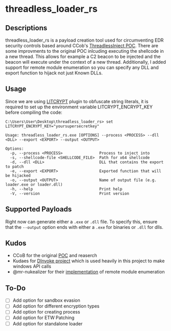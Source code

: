 # threadless_loader_rs

## Descriptions
threadless_loader_rs is a payload creation tool used for circumventing EDR security controls based around CCob's [ThreadlessInject POC](https://github.com/CCob/ThreadlessInject/). There are some improvments to the original POC inlcuding executing the shellcode in a new thread. This allows for example a C2 beacon to be injected and the beacon will execute under the context of a new thread. Additionally, I added support for remote module enumeration so you can specify any DLL and export function to hijack not just Known DLLs.

## Usage
Since we are using [LITCRYPT](https://github.com/anvie/litcrypt.rs) plugin to obfuscate string literals, it is required to set up the environment variable LITCRYPT_ENCRYPT_KEY before compiling the code:

	C:\Users\User\Desktop\threadless_loader_rs> set LITCRYPT_ENCRYPT_KEY="yoursupersecretkey"
 
~~~
Usage: threadless_loader_rs.exe [OPTIONS] --process <PROCESS> --dll <DLL> --export <EXPORT> --output <OUTPUT>

Options:
  -p, --process <PROCESS>                Process to inject into
  -s, --shellcode-file <SHELLCODE_FILE>  Path for x64 shellcode
  -d, --dll <DLL>                        DLL that contains the export to patch
  -e, --export <EXPORT>                  Exported function that will be hijacked
  -o, --output <OUTPUT>                  Name of output file (e.g. loader.exe or loader.dll)
  -h, --help                             Print help
  -V, --version                          Print version
~~~

## Supported Payloads

Right now can generate either a `.exe` or `.dll` file. To specify this, ensure that the `--output` option ends with either a `.exe` for binaries or `.dll` for dlls.

## Kudos

- CCoB for the original [POC](https://github.com/CCob/ThreadlessInject/) and reaserch 
- Kudaes for [DInvoke project](https://github.com/Kudaes/DInvoke_rs) which is used heavily in this project to make windows API calls
- @mr-nukealizer for their [implementation](https://www.codeproject.com/Tips/139349/Getting-the-address-of-a-function-in-a-DLL-loaded) of remote module enumeration 

## To-Do

- [ ] Add option for sandbox evasion
- [ ] Add option for different encryption types
- [ ] Add option for creating process
- [ ] Add option for ETW Patching
- [ ] Add option for standalone loader
